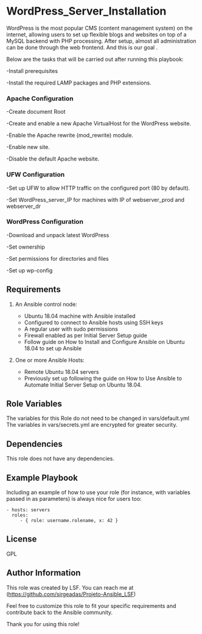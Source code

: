 #
WordPress_Server_Installation
=========
WordPress is the most popular CMS (content management system) on the internet, allowing users to set up flexible blogs and websites on top of a MySQL backend with PHP processing. After setup, almost all administration can be done through the web frontend. And this is our goal . 

Below are the tasks that will be carried out after running this playbook:

-Install prerequisites

-Install the required LAMP packages and PHP extensions.

### Apache Configuration
-Create document Root

-Create and enable a new Apache VirtualHost for the WordPress website.

-Enable the Apache rewrite (mod_rewrite) module.

-Enable new site.

-Disable the default Apache website.

### UFW Configuration
-Set up UFW to allow HTTP traffic on the configured port (80 by default).

-Set WordPress_server_IP for machines with IP of webserver_prod and webserver_dr

### WordPress Configuration
-Download and unpack latest WordPress

-Set ownership

-Set permissions for directories and files

-Set up wp-config


Requirements
------------

1. An Ansible control node: 
   - Ubuntu 18.04 machine with Ansible installed
   - Configured to connect to Ansible hosts using SSH keys
   - A regular user with sudo permissions
   - Firewall enabled as per Initial Server Setup guide
   - Follow guide on How to Install and Configure Ansible on Ubuntu 18.04 to set up Ansible

2. One or more Ansible Hosts:
   - Remote Ubuntu 18.04 servers
   - Previously set up following the guide on How to Use Ansible to Automate Initial Server Setup on Ubuntu 18.04.

Role Variables
--------------

The variables for this Role do not need to be changed in vars/default.yml
The variables in vars/secrets.yml are encrypted for greater security.

Dependencies
------------

This role does not have any dependencies.

Example Playbook
----------------

Including an example of how to use your role (for instance, with variables passed in as parameters) is always nice for users too:

    - hosts: servers
      roles:
         - { role: username.rolename, x: 42 }

License
-------
GPL

Author Information
------------------

This role was created by LSF. You can reach me at (https://github.com/sirgeadas/Projeto-Ansible_LSF)

Feel free to customize this role to fit your specific requirements and contribute back to the Ansible community. 

Thank you for using this role!
